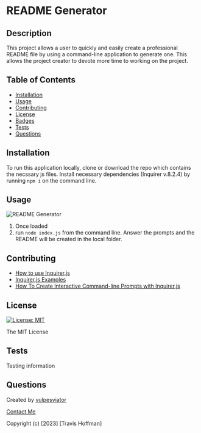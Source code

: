 # README Generator

## Description

This project allows a user to quickly and easily create a professional README file by using a command-line application to generate one. This allows the project creator to devote more time to working on the project.

## Table of Contents 

- [Installation](#installation)
- [Usage](#usage)
- [Contributing](#contributing)
- [License](#license)
- [Badges](#badges)
- [Tests](#tests)
- [Questions](#questions)

## Installation

To run this application locally, clone or download the repo which contains the necssary js files. Install necessary dependencies (Inquirer v.8.2.4) by running `npm i` on the command line.

## Usage

![README Generator](https://user-images.githubusercontent.com/123843930/234964270-eba8ffe6-d341-4655-8d41-9b75a286e3d3.gif)

1. Once loaded
2. run `node index.js` from the command line. Answer the prompts and the README will be created in the local folder.


## Contributing

- [How to use Inquirer.js](https://javascript.plainenglish.io/how-to-inquirer-js-c10a4e05ef1f)
- [Inquirer.js Examples](https://github.com/SBoudrias/Inquirer.js/)
- [How To Create Interactive Command-line Prompts with Inquirer.js](https://www.digitalocean.com/community/tutorials/nodejs-interactive-command-line-prompts)


## License
  
  [![License: MIT](https://img.shields.io/badge/License-MIT-yellow.svg)](https://opensource.org/licenses/MIT)

  The MIT License

## Tests

Testing information

## Questions

Created by [vulpesviator](http://github.com/vulpesviator)

[Contact Me](vulpesviator@gmail.com)

Copyright (c) [2023] [Travis Hoffman]
